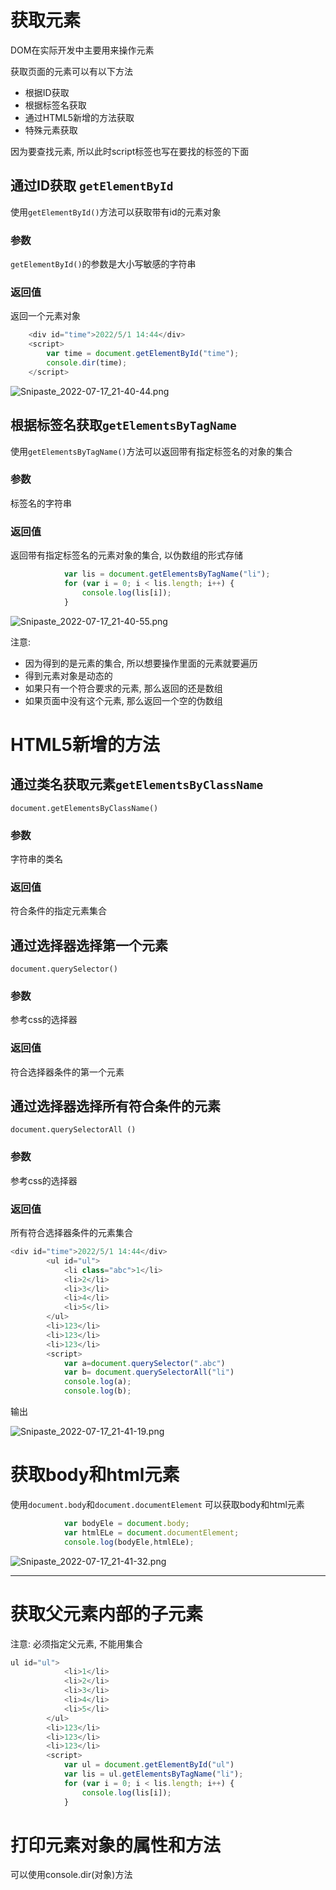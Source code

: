 # 获取元素

DOM在实际开发中主要用来操作元素

获取页面的元素可以有以下方法

* 根据ID获取
* 根据标签名获取
* 通过HTML5新增的方法获取
* 特殊元素获取

因为要查找元素, 所以此时script标签也写在要找的标签的下面

## 通过ID获取 `getElementById`

使用`getElementById()`方法可以获取带有id的元素对象

### 参数

`getElementById()`的参数是大小写敏感的字符串

### 返回值

返回一个元素对象

```JavaScript
    <div id="time">2022/5/1 14:44</div>
    <script>
        var time = document.getElementById("time");
        console.dir(time);
    </script>
```

![Snipaste_2022-07-17_21-40-44.png](assets/Snipaste_2022-07-17_21-40-44-20220717214049-tbd3w4b.png)

## 根据标签名获取`getElementsByTagName`

使用`getElementsByTagName()`方法可以返回带有指定标签名的对象的集合

### 参数

标签名的字符串

### 返回值

返回带有指定标签名的元素对象的集合, 以伪数组的形式存储

```JavaScript
            var lis = document.getElementsByTagName("li");
            for (var i = 0; i < lis.length; i++) {
                console.log(lis[i]);
            }
```

![Snipaste_2022-07-17_21-40-55.png](assets/Snipaste_2022-07-17_21-40-55-20220717214100-6hpbjon.png)

注意:

* 因为得到的是元素的集合, 所以想要操作里面的元素就要遍历
* 得到元素对象是动态的
* 如果只有一个符合要求的元素, 那么返回的还是数组
* 如果页面中没有这个元素, 那么返回一个空的伪数组

# HTML5新增的方法

## 通过类名获取元素`getElementsByClassName`

`document.getElementsByClassName()`

### 参数

字符串的类名

### 返回值

符合条件的指定元素集合

## 通过选择器选择第一个元素

`document.querySelector()`

### 参数

参考css的选择器

### 返回值

符合选择器条件的第一个元素

## 通过选择器选择所有符合条件的元素

`document.querySelectorAll ()`

### 参数

参考css的选择器

### 返回值

所有符合选择器条件的元素集合

```JavaScript
<div id="time">2022/5/1 14:44</div>
        <ul id="ul">
            <li class="abc">1</li>
            <li>2</li>
            <li>3</li>
            <li>4</li>
            <li>5</li>
        </ul>
        <li>123</li>
        <li>123</li>
        <li>123</li>
        <script>
            var a=document.querySelector(".abc")
            var b= document.querySelectorAll("li")
            console.log(a);
            console.log(b);
```

输出

![Snipaste_2022-07-17_21-41-19.png](assets/Snipaste_2022-07-17_21-41-19-20220717214122-fl9vw5l.png)

# 获取body和html元素

使用`document.body`和`document.documentElement` 可以获取body和html元素

```JavaScript
            var bodyEle = document.body;
            var htmlELe = document.documentElement;
            console.log(bodyEle,htmlELe);
```

![Snipaste_2022-07-17_21-41-32.png](assets/Snipaste_2022-07-17_21-41-32-20220717214136-18bzp7d.png)

---

# 获取父元素内部的子元素

注意: 必须指定父元素, 不能用集合

```JavaScript
ul id="ul">
            <li>1</li>
            <li>2</li>
            <li>3</li>
            <li>4</li>
            <li>5</li>
        </ul>
        <li>123</li>
        <li>123</li>
        <li>123</li>
        <script>
            var ul = document.getElementById("ul")
            var lis = ul.getElementsByTagName("li");
            for (var i = 0; i < lis.length; i++) {
                console.log(lis[i]);
            }
```

# 打印元素对象的属性和方法

可以使用console.dir(对象)方法
